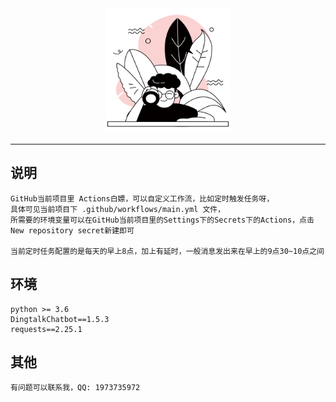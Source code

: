 <div align="center">
    <img src="logo.png" width=200px height=200px>
</div>

<hr>

## 说明
    GitHub当前项目里 Actions白嫖，可以自定义工作流，比如定时触发任务呀，
    具体可见当前项目下 .github/workflows/main.yml 文件，
    所需要的环境变量可以在GitHub当前项目里的Settings下的Secrets下的Actions，点击New repository secret新建即可

    当前定时任务配置的是每天的早上8点，加上有延时，一般消息发出来在早上的9点30~10点之间

## 环境
    python >= 3.6
    DingtalkChatbot==1.5.3
    requests==2.25.1

## 其他
    有问题可以联系我，QQ: 1973735972